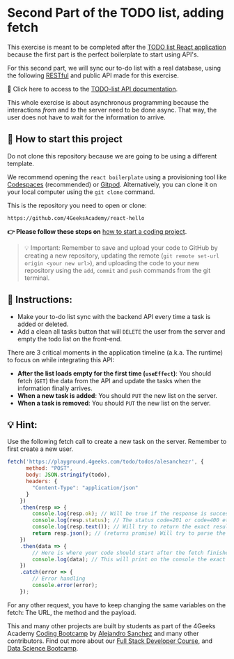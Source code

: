 <!-- hide -->

# Second Part of the TODO list, adding fetch

<!-- endhide -->

This exercise is meant to be completed after the [TODO list React application](https://4geeks.com/interactive-coding-tutorial/todo-list) because the first part is the perfect boilerplate to start using API's.

For this second part, we will sync our to-do list with a real database, using the following [RESTful](https://4geeks.com/lesson/understanding-rest-apis) and public API made for this exercise.

🔗 Click here to access to the [TODO-list API documentation](https://playground.4geeks.com/todo/docs).

This whole exercise is about asynchronous programming because the interactions *from* and *to* the server need to be done async. That way, the user does not have to wait for the information to arrive.

<onlyfor saas="false" withBanner="false">
      
## 🌱 How to start this project

Do not clone this repository because we are going to be using a different template.

We recommend opening the `react boilerplate` using a provisioning tool like [Codespaces](https://4geeks.com/lesson/what-is-github-codespaces) (recommended) or [Gitpod](https://4geeks.com/lesson/how-to-use-gitpod). Alternatively, you can clone it on your local computer using the `git clone` command.

This is the repository you need to open or clone:

```text
https://github.com/4GeeksAcademy/react-hello
```

**👉 Please follow these steps on** [how to start a coding project](https://4geeks.com/lesson/how-to-start-a-project).

> 💡 Important: Remember to save and upload your code to GitHub by creating a new repository, updating the remote (`git remote set-url origin <your new url>`), and uploading the code to your new repository using the `add`, `commit` and `push` commands from the git terminal.

</onlyfor>

## 📝 Instructions:

- Make your to-do list sync with the backend API every time a task is added or deleted.
- Add a clean all tasks button that will `DELETE` the user from the server and empty the todo list on the front-end.

There are 3 critical moments in the application timeline (a.k.a. The runtime) to focus on while integrating this API:
- **After the list loads empty for the first time (`useEffect`)**: You should fetch (`GET`) the data from the API and update the tasks when the information finally arrives.
- **When a new task is added**: You should `PUT` the new list on the server.
- **When a task is removed**: You should `PUT` the new list on the server.

## 💡 Hint:

Use the following fetch call to create a new task on the server. Remember to first create a new user. 

```js
fetch('https://playground.4geeks.com/todo/todos/alesanchezr', {
      method: "POST",
      body: JSON.stringify(todo),
      headers: {
        "Content-Type": "application/json"
      }
    })
    .then(resp => {
        console.log(resp.ok); // Will be true if the response is successful
        console.log(resp.status); // The status code=201 or code=400 etc.
        console.log(resp.text()); // Will try to return the exact result as a string
        return resp.json(); // (returns promise) Will try to parse the result as JSON and return a promise that you can .then for results
    })
    .then(data => {
        // Here is where your code should start after the fetch finishes
        console.log(data); // This will print on the console the exact object received from the server
    })
    .catch(error => {
        // Error handling
        console.error(error);
    });
```

For any other request, you have to keep changing the same variables on the fetch: The URL, the method and the payload.

This and many other projects are built by students as part of the 4Geeks Academy [Coding Bootcamp](https://4geeksacademy.com/us/coding-bootcamp) by [Alejandro Sanchez](https://twitter.com/alesanchezr) and many other contributors. Find out more about our [Full Stack Developer Course](https://4geeksacademy.com/us/coding-bootcamps/part-time-full-stack-developer), and [Data Science Bootcamp](https://4geeksacademy.com/us/coding-bootcamps/datascience-machine-learning).
